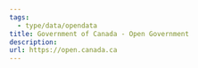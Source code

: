```yaml
---
tags:
  - type/data/opendata
title: Government of Canada - Open Government
description: 
url: https://open.canada.ca
---
```

